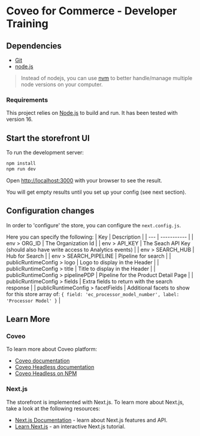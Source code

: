 # Coveo for Commerce - Developer Training

## Dependencies

- [Git](https://git-scm.com/download)
- [node.js](https://nodejs.org/en/)

> Instead of nodejs, you can use [nvm](https://github.com/nvm-sh/nvm) to better handle/manage multiple node versions on your computer.

### Requirements

This project relies on [Node.js](https://nodejs.org/) to build and run. It has been tested with version 16.

## Start the storefront UI

To run the development server:

```bash
npm install
npm run dev
```

Open [http://localhost:3000](http://localhost:3000) with your browser to see the result.

You will get empty results until you set up your config (see next section).

## Configuration changes

In order to 'configure' the store, you can configure the `next.config.js`.

Here you can specify the following:
| Key | Description |
| --- | ----------- |
| env > ORG_ID | The Organization Id |
| env > API_KEY | The Seach API Key (should also have write access to Analytics events) |
| env > SEARCH_HUB | Hub for Search |
| env > SEARCH_PIPELINE | Pipeline for search |
| publicRuntimeConfig > logo | Logo to display in the Header |
| publicRuntimeConfig > title | Title to display in the Header |
| publicRuntimeConfig > pipelinePDP | Pipeline for the Product Detail Page |
| publicRuntimeConfig > fields | Extra fields to return with the search response |
| publicRuntimeConfig > facetFields | Additional facets to show for this store array of: `{ field: 'ec_processor_model_number', label: 'Processor Model' }` |

## Learn More

### Coveo

To learn more about Coveo platform:

- [Coveo documentation](https://docs.coveo.com)
- [Coveo Headless documentation](https://docs.coveo.com/en/headless/latest/)
- [Coveo Headless on NPM](https://www.npmjs.com/package/@coveo/headless)

### Next.js

The storefront is implemented with Next.js. To learn more about Next.js, take a look at the following resources:

- [Next.js Documentation](https://nextjs.org/docs) - learn about Next.js features and API.
- [Learn Next.js](https://nextjs.org/learn) - an interactive Next.js tutorial.
